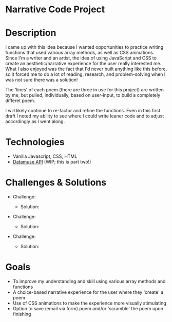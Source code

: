 # Narrative Code Project


# Description
I came up with this idea because I wanted opportunities to practice writing functions that used various array methods, as well as CSS animations. Since I'm a writer and an artist, the idea of using JavaScript and CSS to create an aesthetic/narrative experience for the user really interested me. What I also enjoyed was the fact that I'd never built anything like this before, so it forced me to do a lot of reading, research, and problem-solving when I was not sure there was a solution!

The 'lines' of each poem (there are three in use for this project) are written by me, but pulled, individually, based on user-input, to build a completely differet poem.

I will likely continue to re-factor and refine the functions. Even in this first draft I noted my ability to see where I could write leaner code and to adjust accordingly as I went along. 


# Technologies
- Vanilla Javascript, CSS, HTML
- [Datamuse API](https://www.datamuse.com/api/) (WIP; this is part two!)

# Challenges & Solutions
- Challenge: 
    - Solution: 

- Challenge: 
    - Solution: 

- Challenge: 
    - Solution: 


# Goals
- To improve my understanding and skill using various array methods and functions
- A choice-based narrative experience for the user where they 'create' a poem
- Use of CSS animations to make the experience more visually stimulating
- Option to save (email via form) poem and/or 'scramble' the poem upon finishing

